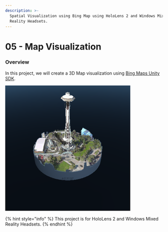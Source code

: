 ```yaml
---
description: >-
  Spatial Visualization using Bing Map using HoloLens 2 and Windows Mixed
  Reality Headsets.
---
```


# 05 - Map Visualization

### Overview

In this project, we will create a 3D Map visualization using [Bing Maps Unity SDK](https://github.com/microsoft/MapsSDK-Unity?WT.mc_id=github-mixedrealitycurriculum-ayyonet). 

![Bing Maps Visualization Example.](../../.gitbook/assets/maprenderer-cylinder.png)

{% hint style="info" %}
This project is for HoloLens 2 and Windows Mixed Reality Headsets.
{% endhint %}



